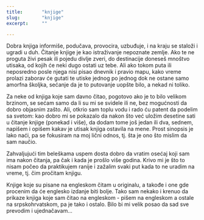 ```yaml
---
title:       "knjige"
slug:        "knjige"
excerpt:     ""

---
```


Dobra knjiga informiše, podučava, provocira, uzbuđuje, i na kraju se staloži i ugradi u duh.
Čitanje knjige je kao istraživanje nepoznate zemlje. Ako te ne proguta živi pesak ili pojedu divlje zveri, do destinacije 
doneseš mnoštvo utisaka, od kojih će neki dugo ostati uz tebe. Ali ako tokom puta ili neposredno posle njega nisi pisao 
dnevnik i pravio mapu, kako vreme prolazi zaborav će gutati te utiske jednog po jednog dok ne ostane samo amorfna školjka,
sećanje da je to putovanje uopšte bilo, a nekad ni toliko.

Za neke od knjiga koje sam davno čitao, pogotovo ako je to bilo velikom brzinom, se sećam samo da li su mi se svidele ili
ne, bez mogućnosti da dobro objasnim zašto. Ali, otkrio sam toplu vodu i rado ću patent da podelim sa svetom:
kao dobro mi se pokazalo da nakon što već uložim desetine sati u čitanje knjige (ponekad i više), da dodam tome još jedan
ili dva, sednem, napišem i opišem kakav je utisak knjiga ostavila na mene. Prost sinopsis je lako naći, pa se fokusiram
na moj lični odnos, tj. šta je ono što mislim da sam naučio.

Zahvaljujući tim beleškama uspem dosta dobro da vratim osećaj koji sam ima nakon čitanja, pa čak i kada je 
prošlo više godina. Krivo mi je što to nisam počeo da praktikujem ranije i zažalim svaki put kada to ne uradim na vreme,
tj. čim pročitam knjigu.

Knjige koje su pisane na engleskom čitam u originalu, a takođe i one gde procenim da će englesko izdanje biti bolje. 
Tako sam nekako i krenuo da prikaze knjiga koje sam čitao na engleskom - pišem na engleskom a ostale na
srpskohrvatskom, pa je tako i ostalo. Bilo bi mi velik posao da sad sve prevodim i ujednačavam...